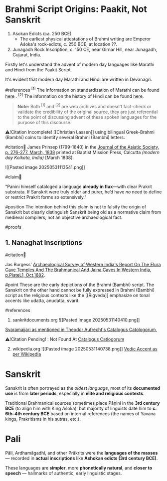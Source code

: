 

# Brahmi Script Origins: Paakit, Not Sanskrit

1. Aśokan Edicts (ca. 250 BCE) 
	- The earliest physical attestations of Brahmi writing are Emperor Aśoka's rock-edicts, c. 250 BCE, at location ??.
2. Junagadh Rock Inscription, c. 150 CE, near Girnar Hill, near Junagadh, Gujarat, India.

Firstly let's understand the advent of modern day languages like Marathi and Hindi from the Paakit Script.

It's evident that modern day Marathi and Hindi are written in Devanagri. 

#references
<sup>[1]</sup>
The information on standardization of Marathi can be found [here](https://web.archive.org/web/20220104234404/http://maparishad.com/node/52) .
<sup>[2]</sup>
The information on the history of Hindi can be found [here](https://web.archive.org/web/20140306085510/http://hindinideshalaya.nic.in/english/hindi_orgin/briefhistory.html).

> **Note:** Both <sup>[1]</sup> and <sup>[2]</sup> are web archives and doesn't fact-check or validate the credibility of the original source, they are just referential to the point of discussing advent of these spoken languages for the purpose of this discourse. 


⚠️!Citation Incomplete!
[[Christian Lassen]] using bilingual Greek-Brahmi (Bambhi) coins to identify several Brahmi (Bambhi) letters.

#citation📜
James Prinsep (1799-1840) in the [Journal of the Asiatic Society, p. 276-277, March, 1838](https://archive.org/details/journalofasiatic775asia/page/n101/mode/2up?view=theater) 
printed at Baptist Mission Press, Calcutta *(modern day Kolkata, India)* 
\[March 1838\].

![[Pasted image 20250531113541.png]]


#claim💭

“Panini himself cataloged a language **already in flux**—with clear Prakrit substrata. If Sanskrit were truly older and purer, he’d have _no_ need to define or restrict Prakrit forms so extensively."

#position 
The intention behind this claim is not to falsify the origin of Sanskrit but clearly distinguish Sanskrit being old as a normative claim from medieval compilers, not an objective archaeological fact. 


#proofs

## 1. Nanaghat Inscriptions

#citation📜 

Jas Burgess' [Archaeological Survey of Western India's Report On The Elura Cave Temples And The Brahmanical And Jaina Caves In Western India, p.PlateL1, Oct,1882](https://archive.org/details/in.gov.ignca.1544/page/n205/mode/2up?view=theater). 

#point
These are the early depictions of the Brahmi (Bambhi) script.
The Sanskrit on the other hand cannot be fully expressed in Brahmi (Bambhi) script as the religious contexts like the [[Rigveda]] emphasize on tonal accents like udatta, anudatta, svarit.


#references 

1. sankritdocuments.org
![[Pasted image 20250531140410.png]]

[Svaramajjari as mentioned in Theodor Aufrecht's Catalogus Catologorum](https://sanskritdocuments.org/doc_z_misc_general/svaramanj.html), 


⚠️!Citation Pending! : Not Found At 
[Catalogus Catlogorum](https://archive.org/details/in.gov.ignca.35030/page/171/mode/2up?view=theater) 


2. wikipedia.org
![[Pasted image 20250531140738.png]]
[Vedic Accent as per Wikipedia](https://en.wikipedia.org/wiki/Vedic_accent)
# Sanskrit 

Sanskrit is often portrayed as the _oldest language_, most of its **documented use** is from **later periods**, especially in **elite and religious contexts**.


Traditional Brahmanical sources sometimes place Pāṇini in the **3rd century BCE** (to align him with King Aśoka), but majority of linguists date him to **c. 6th–4th century BCE** based on internal references (the names of Yavana kings, Prakritisms in his sutras, etc.).
# Pali

Pāli, Ardhamāgadhī, and other Prākrits were the **languages of the masses** — recorded in **actual inscriptions** like **Ashokan edicts (3rd century BCE)**.

These languages are **simpler**, more **phonetically natural**, and **closer to speech** — hallmarks of authentic, early linguistic stages.


